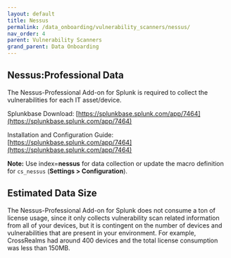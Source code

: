 ```yaml
---
layout: default
title: Nessus
permalink: /data_onboarding/vulnerability_scanners/nessus/
nav_order: 4
parent: Vulnerability Scanners
grand_parent: Data Onboarding
---
```


## **Nessus:Professional Data**

The Nessus-Professional Add-on for Splunk is required to collect the vulnerabilities for each IT asset/device.

Splunkbase Download: 
[https://splunkbase.splunk.com/app/7464](https://splunkbase.splunk.com/app/7464)

Installation and Configuration Guide: 
[https://splunkbase.splunk.com/app/7464](https://splunkbase.splunk.com/app/7464)

**Note:** Use index=**nessus** for data collection or update the macro definition for `cs_nessus` (**Settings > Configuration**).

## Estimated Data Size

The Nessus-Professional Add-on for Splunk does not consume a ton of license usage, since it only collects vulnerability scan related information from all of your devices, but it is contingent on the number of devices and vulnerabilities that are present in your environment. For example, CrossRealms had around 400 devices and the total license consumption was less than 150MB.

